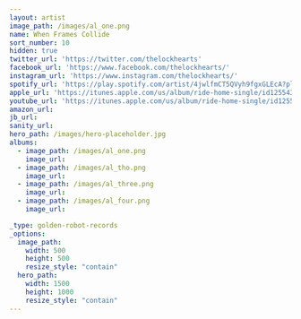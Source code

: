```yaml
---
layout: artist
image_path: /images/al_one.png
name: When Frames Collide
sort_number: 10
hidden: true
twitter_url: 'https://twitter.com/thelockhearts'
facebook_url: 'https://www.facebook.com/thelockhearts/'
instagram_url: 'https://www.instagram.com/thelockhearts/'
spotify_url: 'https://play.spotify.com/artist/4jwlfmCT5QVyh9fgxGLEcA?play=true&utm_source=open.spotify.com&utm_medium=open'
apple_url: 'https://itunes.apple.com/us/album/ride-home-single/id1255434779?app=itunes&ign-mpt=uo%3D4'
youtube_url: 'https://itunes.apple.com/us/album/ride-home-single/id1255434779?app=itunes&ign-mpt=uo%3D4'
amazon_url: 
jb_url: 
sanity_url: 
hero_path: /images/hero-placeholder.jpg
albums:
  - image_path: /images/al_one.png
    image_url:
  - image_path: /images/al_tho.png
    image_url:
  - image_path: /images/al_three.png
    image_url:
  - image_path: /images/al_four.png
    image_url:

_type: golden-robot-records
_options:
  image_path:
    width: 500
    height: 500
    resize_style: "contain"
  hero_path:
    width: 1500
    height: 1000
    resize_style: "contain"
---
```

